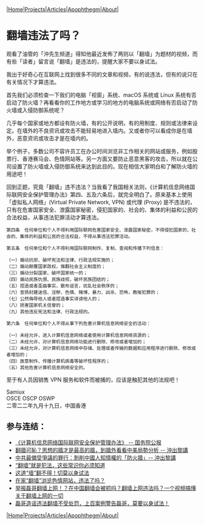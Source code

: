 |[Home](/README.md)|[Projects](/projects.md)|[Articles](/articles.md)|[Apophthegm](/apophthegm.md)|[About](/about.md)|

# 翻墙违法了吗？

观看了油管的「沖先生频道」得知他最近发佈了两则以「翻墙」为题材的视频，而有些「读者」留言说「翻墙」是违法的，提醒大家不要以身试法。

我出于好奇心在互联网上找到很多不同的文章和视频，有的说违法，但有的说只在有关情况下才算违法。

首先我们必须检查一下我们的电脑「视窗」系统、macOS 系统或 Linux 系统有否启动了防火墙？再看看你的工作地方或学习的地方的电脑系统或网络有否启动了防火墙或入侵防御系统呢？

几乎每个国家或地方都设有防火墙，有的公开说明，有的用制度、规则或法律来设定。在墙外的不良资讯或攻击不能轻易地进入墙内。又或者你可以看成你是在墙外，恶意资讯或攻击才是在墙内的。

举个例子，多数公司不容许员工在办公时间浏览非工作相关的网站或服务，例如股票行、香港赛马会、色情网站等。另一方面又要防止恶意黑客的攻击，所以就在公司设置了防火墙或入侵防御系统来达到此目的。现在相信大家明白和了解防火墙的用途吧！

回到正题，究竟「翻墙」违不违法？当我看了我国相关法则，《计算机信息网络国际联网安全保护管理办法》第四、五及六条后，就完全明白了。原来基本上使用「虚拟私人网络」(Virtual Private Network, VPN) 或代理 (Proxy) 是不违法的，只有在危害国家安全、泄露国家秘密，侵犯国家的、社会的、集体的利益和公民的合法权益，从事违法犯罪活动才算违法。

```
第四条　任何单位和个人不得利用国际联网危害国家安全、泄露国家秘密，不得侵犯国家的、社会的、集体的利益和公民的合法权益，不得从事违法犯罪活动。

第五条　任何单位和个人不得利用国际联网制作、复制、查阅和传播下列信息：

（一）煽动抗拒、破坏宪法和法律、行政法规实施的；  
（二）煽动颠覆国家政权，推翻社会主义制度的；  
（三）煽动分裂国家、破坏国家统一的；  
（四）煽动民族仇恨、民族歧视，破坏民族团结的；  
（五）捏造或者歪曲事实，散布谣言，扰乱社会秩序的；  
（六）宣扬封建迷信、淫秽、色情、赌博、暴力、凶杀、恐怖，教唆犯罪的；  
（七）公然侮辱他人或者捏造事实诽谤他人的；  
（八）损害国家机关信誉的；  
（九）其他违反宪法和法律、行政法规的。  

第六条　任何单位和个人不得从事下列危害计算机信息网络安全的活动：

（一）未经允许，进入计算机信息网络或者使用计算机信息网络资源的；  
（二）未经允许，对计算机信息网络功能进行删除、修改或者增加的；  
（三）未经允许，对计算机信息网络中存储、处理或者传输的数据和应用程序进行删除、修改或者增加的；  
（四）故意制作、传播计算机病毒等破坏性程序的；  
（五）其他危害计算机信息网络安全的。  
```

至于有人员因销售 VPN 服务和软件而被捕的，应该是触犯其他的法规吧！


Samiux    
OSCE  OSCP  OSWP    
二零二二年九月十九日，中国香港    

## 参与连结：

- [《计算机信息网络国际联网安全保护管理办法》 -- 国务院公报](http://www.gov.cn/gongbao/content/2011/content_1860856.htm)  
- [翻牆可恥？思想的牆才是最高的牆，到牆外看看中美局勢分析 -- 沖出黎講](https://www.youtube.com/watch?v=_wVsBU30CCI)  
- [中共最備受爭議的罪行：剝削中國人知情權的「防火牆」-- 沖出黎講](https://www.youtube.com/watch?v=LH4WOqsbSe8)  
- [“翻墙”就是犯法，这些常识你必须知道](https://mil.sina.cn/2022-02-22/detail-imcwipih4789817.d.html)    
- [这道“墙”翻不得！切莫以身试法](https://www.nudt.edu.cn/zjkd/xysh/abc22f72761f411ea3a6066ecba45366.htm)    
- [在家“翻墙”浏览色情网站，违法了吗？](https://www.thepaper.cn/newsDetail_forward_8738734)    
- [举报磊哥翻墙上网！？在中国翻墙会被抓吗？翻墙上网违法吗？一个视频搞懂关于翻墙上网的一切](https://www.youtube.com/watch?v=pTq5TDpQiNg)  
- [磊哥造谣违法翻墙不受处罚，上百案例警告磊哥，莫要以身试法！](https://www.youtube.com/watch?v=MX8Z-AV9ZGw)  

|[Home](/README.md)|[Projects](/projects.md)|[Articles](/articles.md)|[Apophthegm](/apophthegm.md)|[About](/about.md)|
